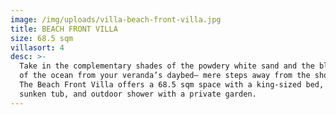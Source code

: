 ```yaml
---
image: /img/uploads/villa-beach-front-villa.jpg
title: BEACH FRONT VILLA
size: 68.5 sqm
villasort: 4
desc: >-
  Take in the complementary shades of the powdery white sand and the blue waters
  of the ocean from your veranda’s daybed— mere steps away from the shoreline.
  The Beach Front Villa offers a 68.5 sqm space with a king-sized bed, indoor
  sunken tub, and outdoor shower with a private garden.
---
```


